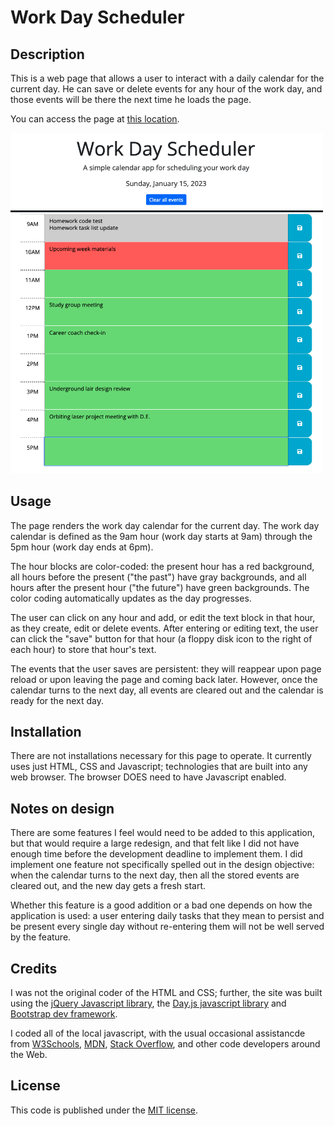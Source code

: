 # Work Day Scheduler

## Description

This is a web page that allows a user to interact with a daily calendar for the current day. He can save or delete events for any hour of the work day, and those events will be there the next time he loads the page.

You can access the page at [this location](https://lkalliance.github.io/module-5-challenge/).

<img src="./assets/images/work-day-scheduler.png" alt="Work Day Scheduler screenshot" width="500px">


## Usage

The page renders the work day calendar for the current day. The work day calendar is defined as the 9am hour (work day starts at 9am) through the 5pm hour (work day ends at 6pm).

The hour blocks are color-coded: the present hour has a red background, all hours before the present ("the past") have gray backgrounds, and all hours after the present hour ("the future") have green backgrounds. The color coding automatically updates as the day progresses.

The user can click on any hour and add, or edit the text block in that hour, as they create, edit or delete events. After entering or editing text, the user can click the "save" button for that hour (a floppy disk icon to the right of each hour) to store that hour's text.

The events that the user saves are persistent: they will reappear upon page reload or upon leaving the page and coming back later. However, once the calendar turns to the next day, all events are cleared out and the calendar is ready for the next day.

## Installation

There are not installations necessary for this page to operate. It currently uses just HTML, CSS and Javascript; technologies that are built into any web browser. The browser DOES  need to have Javascript enabled.

## Notes on design

There are some features I feel would need to be added to this application, but that would require a large redesign, and that felt like I did not have enough time before the development deadline to implement them. I did implement one feature not specifically spelled out in the design objective: when the calendar turns to the next day, then all the stored events are cleared out, and the new day gets a fresh start.

Whether this feature is a good addition or a bad one depends on how the application is used: a user entering daily tasks that they mean to persist and be present every single day without re-entering them will not be well served by the feature.

## Credits

I was not the original coder of the HTML and CSS; further, the site was built using the [jQuery Javascript library](https://jquery.com), the [Day.js javascript library](https://day.js.org) and [Bootstrap dev framework](https://getbootstrap.com).

I coded all of the local javascript, with the usual occasional assistancde from [W3Schools](https://w3schools.com/), [MDN](https://developer.mozilla.org/en-US/), [Stack Overflow](https://stackoverflow.com), and other code developers around the Web.

## License

This code is published under the [MIT license](./LICENSE).